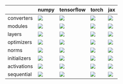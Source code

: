 |              | numpy                                                                                                                                      | tensorflow                                                                                                                               | torch                                                                                                                                    | jax                                                                                                                                      |
|:-------------|:-------------------------------------------------------------------------------------------------------------------------------------------|:-----------------------------------------------------------------------------------------------------------------------------------------|:-----------------------------------------------------------------------------------------------------------------------------------------|:-----------------------------------------------------------------------------------------------------------------------------------------|
| converters   | <a href="Stateful API/converters.md" rel="noopener noreferrer" target="_blank"><img src=https://img.shields.io/badge/-success-success></a> | <a href="Stateful API/converters.md" rel="noopener noreferrer" target="_blank"><img src=https://img.shields.io/badge/-failure-red></a>   | <a href="Stateful API/converters.md" rel="noopener noreferrer" target="_blank"><img src=https://img.shields.io/badge/-failure-red></a>   | <a href="Stateful API/converters.md" rel="noopener noreferrer" target="_blank"><img src=https://img.shields.io/badge/-failure-red></a>   |
| modules      | <a href="Stateful API/modules.md" rel="noopener noreferrer" target="_blank"><img src=https://img.shields.io/badge/-success-success></a>    | <a href="Stateful API/modules.md" rel="noopener noreferrer" target="_blank"><img src=https://img.shields.io/badge/-failure-red></a>      | <a href="Stateful API/modules.md" rel="noopener noreferrer" target="_blank"><img src=https://img.shields.io/badge/-failure-red></a>      | <a href="Stateful API/modules.md" rel="noopener noreferrer" target="_blank"><img src=https://img.shields.io/badge/-failure-red></a>      |
| layers       | <a href="Stateful API/layers.md" rel="noopener noreferrer" target="_blank"><img src=https://img.shields.io/badge/-failure-red></a>         | <a href="Stateful API/layers.md" rel="noopener noreferrer" target="_blank"><img src=https://img.shields.io/badge/-failure-red></a>       | <a href="Stateful API/layers.md" rel="noopener noreferrer" target="_blank"><img src=https://img.shields.io/badge/-failure-red></a>       | <a href="Stateful API/layers.md" rel="noopener noreferrer" target="_blank"><img src=https://img.shields.io/badge/-failure-red></a>       |
| optimizers   | <a href="Stateful API/optimizers.md" rel="noopener noreferrer" target="_blank"><img src=https://img.shields.io/badge/-failure-red></a>     | <a href="Stateful API/optimizers.md" rel="noopener noreferrer" target="_blank"><img src=https://img.shields.io/badge/-failure-red></a>   | <a href="Stateful API/optimizers.md" rel="noopener noreferrer" target="_blank"><img src=https://img.shields.io/badge/-failure-red></a>   | <a href="Stateful API/optimizers.md" rel="noopener noreferrer" target="_blank"><img src=https://img.shields.io/badge/-failure-red></a>   |
| norms        | <a href="Stateful API/norms.md" rel="noopener noreferrer" target="_blank"><img src=https://img.shields.io/badge/-failure-red></a>          | <a href="Stateful API/norms.md" rel="noopener noreferrer" target="_blank"><img src=https://img.shields.io/badge/-failure-red></a>        | <a href="Stateful API/norms.md" rel="noopener noreferrer" target="_blank"><img src=https://img.shields.io/badge/-failure-red></a>        | <a href="Stateful API/norms.md" rel="noopener noreferrer" target="_blank"><img src=https://img.shields.io/badge/-failure-red></a>        |
| initializers | <a href="Stateful API/initializers.md" rel="noopener noreferrer" target="_blank"><img src=https://img.shields.io/badge/-failure-red></a>   | <a href="Stateful API/initializers.md" rel="noopener noreferrer" target="_blank"><img src=https://img.shields.io/badge/-failure-red></a> | <a href="Stateful API/initializers.md" rel="noopener noreferrer" target="_blank"><img src=https://img.shields.io/badge/-failure-red></a> | <a href="Stateful API/initializers.md" rel="noopener noreferrer" target="_blank"><img src=https://img.shields.io/badge/-failure-red></a> |
| activations  | <a href="Stateful API/activations.md" rel="noopener noreferrer" target="_blank"><img src=https://img.shields.io/badge/-failure-red></a>    | <a href="Stateful API/activations.md" rel="noopener noreferrer" target="_blank"><img src=https://img.shields.io/badge/-failure-red></a>  | <a href="Stateful API/activations.md" rel="noopener noreferrer" target="_blank"><img src=https://img.shields.io/badge/-failure-red></a>  | <a href="Stateful API/activations.md" rel="noopener noreferrer" target="_blank"><img src=https://img.shields.io/badge/-failure-red></a>  |
| sequential   | <a href="Stateful API/sequential.md" rel="noopener noreferrer" target="_blank"><img src=https://img.shields.io/badge/-failure-red></a>     | <a href="Stateful API/sequential.md" rel="noopener noreferrer" target="_blank"><img src=https://img.shields.io/badge/-failure-red></a>   | <a href="Stateful API/sequential.md" rel="noopener noreferrer" target="_blank"><img src=https://img.shields.io/badge/-failure-red></a>   | <a href="Stateful API/sequential.md" rel="noopener noreferrer" target="_blank"><img src=https://img.shields.io/badge/-failure-red></a>   |